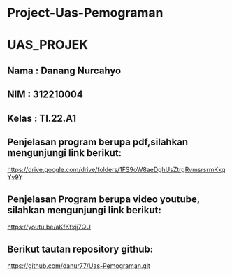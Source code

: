 # Project-Uas-Pemograman
# UAS_PROJEK
## Nama : Danang Nurcahyo
## NIM : 312210004
## Kelas : TI.22.A1

## Penjelasan program berupa pdf,silahkan mengunjungi link berikut:

https://drive.google.com/drive/folders/1FS9oW8aeDghUsZtrgRvmsrsrmKkgYv9Y

## Penjelasan Program berupa video youtube, silahkan mengunjungi link berikut:

https://youtu.be/aKfKfxjj7QU

## Berikut tautan repository github:

https://github.com/danur77/Uas-Pemograman.git

